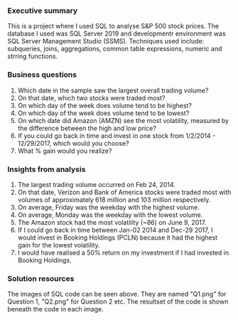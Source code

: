 ### Executive summary
This is a project where I used SQL to analyse S&P 500 stock prices. 
The database I used was SQL Server 2019 and developmentr environment was SQL Server Management Studio (SSMS).
Techniques used include: subqueries, joins, aggregations, common table expressions, numeric and strring functions.

### Business questions
1. Which date in the sample saw the largest overall trading volume?
2. On that date, which two stocks were traded most?
3. On which day of the week does volume tend to be highest?
4. On which day of the week does volume tend to be lowest?
5. On which date did Amazon (AMZN) see the most volatility, measured by the difference between the high and low price?
6. If you could go back in time and invest in one stock from 1/2/2014 - 12/29/2017, which would you choose?
7. What % gain would you realize?

### Insights from analysis
1. The largest trading volume occurred on Feb 24, 2014.
2. On that date, Verizon and Bank of America stocks were traded most with volumes of approximately 618 million and 103 million respectively.
3. On average, Friday was the weekday with the highest volume.
4. On average, Monday was the weekday with the lowest volume.
5. The Amazon stock had the most volatility (~86) on June 9, 2017.
6. If I could go back in time between Jan-02 2014 and Dec-29 2017, I would invest in Booking Holdings (PCLN) because it had the highest gain for the lowest volatility.
7. I would have realised a 50% return on my investment if I had invested in Booking Holdings.

### Solution resources
The images of SQL code can be seen above. They are named "Q1.png" for Question 1, "Q2.png" for Question 2 etc.
The resultset of the code is shown beneath the code in each image.
